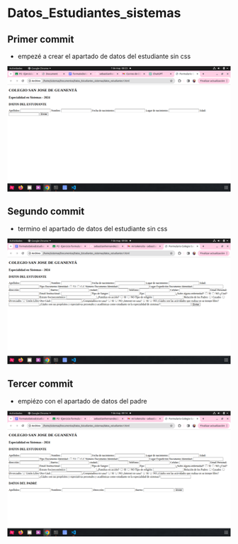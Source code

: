 # Datos_Estudiantes_sistemas

## Primer commit
- empezé a crear el apartado de datos del estudiante sin css

![pantallazo](primer_commit.png "Pantallazo")

## Segundo commit
- termino el apartado de datos del estudiante sin css

![pantallazo](segundo_commit.png "Pantallazo")

## Tercer commit
- empiézo con el apartado de datos del padre

![pantallazo](tercer_commit.png "Pantallazo")
